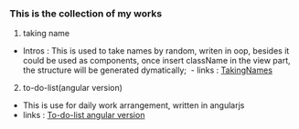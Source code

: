 ### This is the collection of my works
1. taking name
  - Intros : This is used to take names by  random, writen in oop, besides it could be used as components, once insert className in the view part, the structure will be generated dymatically;
  - links : [TakingNames](https://windust211.github.io/my_works/takeNames%E7%BB%84%E4%BB%B6%E7%89%88/)
2. to-do-list(angular version)
  - This is use for daily work arrangement, written in angularjs
  - links : [To-do-list angular version](https://windust211.github.io/my_works/todoList/)
